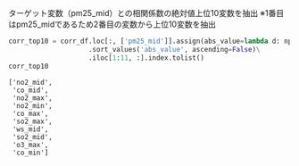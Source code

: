 ターゲット変数（pm25_mid）との相関係数の絶対値上位10変数を抽出 ※1番目はpm25_midであるため2番目の変数から上位10変数を抽出
```python
corr_top10 = corr_df.loc[:, ['pm25_mid']].assign(abs_value=lambda d: np.abs(d['pm25_mid']))\
                    .sort_values('abs_value', ascending=False)\
                    .iloc[1:11, :].index.tolist()
corr_top10
```
```
['no2_mid',
 'co_mid',
 'no2_max',
 'no2_min',
 'co_max',
 'so2_max',
 'ws_mid',
 'so2_mid',
 'o3_max',
 'co_min']
```
